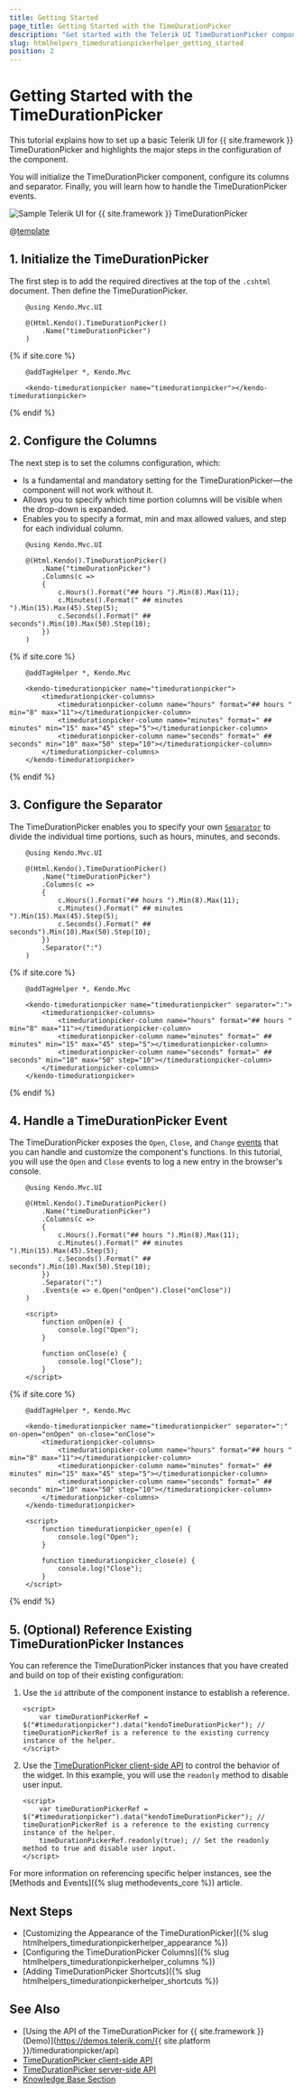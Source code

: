 ```yaml
---
title: Getting Started
page_title: Getting Started with the TimeDurationPicker
description: "Get started with the Telerik UI TimeDurationPicker component for {{ site.framework }} and learn how to initialize the component, configure its columns, and handle its events."
slug: htmlhelpers_timedurationpickerhelper_getting_started
position: 2
---
```


# Getting Started with the TimeDurationPicker

This tutorial explains how to set up a basic Telerik UI for {{ site.framework }} TimeDurationPicker and highlights the major steps in the configuration of the component.

You will initialize the TimeDurationPicker component, configure its columns and separator. Finally, you will learn how to handle the TimeDurationPicker events.

 ![Sample Telerik UI for {{ site.framework }} TimeDurationPicker](./images/timedurationpicker-getting-started.png)

@[template](/_contentTemplates/core/getting-started-prerequisites.md#component-gs-prerequisites)

## 1. Initialize the TimeDurationPicker

The first step is to add the required directives at the top of the `.cshtml` document. Then define the TimeDurationPicker.

```HtmlHelper
    @using Kendo.Mvc.UI

    @(Html.Kendo().TimeDurationPicker()
        .Name("timeDurationPicker")
    )
```
{% if site.core %}
```TagHelper
    @addTagHelper *, Kendo.Mvc

    <kendo-timedurationpicker name="timedurationpicker"></kendo-timedurationpicker>
```
{% endif %}

## 2. Configure the Columns

The next step is to set the columns configuration, which:

* Is a fundamental and mandatory setting for the TimeDurationPicker&mdash;the component will not work without it.
* Allows you to specify which time portion columns will be visible when the drop-down is expanded.
* Enables you to specify a format, min and max allowed values, and step for each individual column.

```HtmlHelper
    @using Kendo.Mvc.UI

    @(Html.Kendo().TimeDurationPicker()
        .Name("timeDurationPicker")
        .Columns(c =>
        {
            c.Hours().Format("## hours ").Min(8).Max(11);
            c.Minutes().Format(" ## minutes ").Min(15).Max(45).Step(5);
            c.Seconds().Format(" ## seconds").Min(10).Max(50).Step(10);
        })
    )
```
{% if site.core %}

```TagHelper
    @addTagHelper *, Kendo.Mvc

    <kendo-timedurationpicker name="timedurationpicker">
        <timedurationpicker-columns>
            <timedurationpicker-column name="hours" format="## hours " min="8" max="11"></timedurationpicker-column>
            <timedurationpicker-column name="minutes" format=" ## minutes" min="15" max="45" step="5"></timedurationpicker-column>
            <timedurationpicker-column name="seconds" format=" ## seconds" min="10" max="50" step="10"></timedurationpicker-column>
        </timedurationpicker-columns>
    </kendo-timedurationpicker>
```
{% endif %}

## 3. Configure the Separator

The TimeDurationPicker enables you to specify your own [`Separator`](/api/kendo.mvc.ui.fluent/timedurationpickerbuilder#separatorsystemstring) to divide the individual time portions, such as hours, minutes, and seconds.

```HtmlHelper
    @using Kendo.Mvc.UI

    @(Html.Kendo().TimeDurationPicker()
        .Name("timeDurationPicker")
        .Columns(c =>
        {
            c.Hours().Format("## hours ").Min(8).Max(11);
            c.Minutes().Format(" ## minutes ").Min(15).Max(45).Step(5);
            c.Seconds().Format(" ## seconds").Min(10).Max(50).Step(10);
        })
        .Separator(":")
    )
```
{% if site.core %}

```TagHelper
    @addTagHelper *, Kendo.Mvc

    <kendo-timedurationpicker name="timedurationpicker" separator=":">
        <timedurationpicker-columns>
            <timedurationpicker-column name="hours" format="## hours " min="8" max="11"></timedurationpicker-column>
            <timedurationpicker-column name="minutes" format=" ## minutes" min="15" max="45" step="5"></timedurationpicker-column>
            <timedurationpicker-column name="seconds" format=" ## seconds" min="10" max="50" step="10"></timedurationpicker-column>
        </timedurationpicker-columns>
    </kendo-timedurationpicker>
```
{% endif %}

## 4. Handle a TimeDurationPicker Event

The TimeDurationPicker exposes the `Open`, `Close`, and `Change` [events](/api/kendo.mvc.ui.fluent/timedurationpickereventbuilder) that you can handle and customize the component's functions. In this tutorial, you will use the `Open` and `Close` events to log a new entry in the browser's console.

```HtmlHelper
    @using Kendo.Mvc.UI

    @(Html.Kendo().TimeDurationPicker()
        .Name("timeDurationPicker")
        .Columns(c =>
        {
            c.Hours().Format("## hours ").Min(8).Max(11);
            c.Minutes().Format(" ## minutes ").Min(15).Max(45).Step(5);
            c.Seconds().Format(" ## seconds").Min(10).Max(50).Step(10);
        })
        .Separator(":")
        .Events(e => e.Open("onOpen").Close("onClose"))
    )

    <script>
        function onOpen(e) {
            console.log("Open");
        }

        function onClose(e) {
            console.log("Close");
        }
    </script>

```
{% if site.core %}

```TagHelper
    @addTagHelper *, Kendo.Mvc

    <kendo-timedurationpicker name="timedurationpicker" separator=":" on-open="onOpen" on-close="onClose">
        <timedurationpicker-columns>
            <timedurationpicker-column name="hours" format="## hours " min="8" max="11"></timedurationpicker-column>
            <timedurationpicker-column name="minutes" format=" ## minutes" min="15" max="45" step="5"></timedurationpicker-column>
            <timedurationpicker-column name="seconds" format=" ## seconds" min="10" max="50" step="10"></timedurationpicker-column>
        </timedurationpicker-columns>
    </kendo-timedurationpicker>

    <script>
        function timedurationpicker_open(e) {
            console.log("Open");
        }

        function timedurationpicker_close(e) {
            console.log("Close");
        }
    </script>
```
{% endif %}

## 5. (Optional) Reference Existing TimeDurationPicker Instances

You can reference the TimeDurationPicker instances that you have created and build on top of their existing configuration:

1. Use the `id` attribute of the component instance to establish a reference.

    ```JS script
    <script>
        var timeDurationPickerRef = $("#timedurationpicker").data("kendoTimeDurationPicker"); // timeDurationPickerRef is a reference to the existing currency instance of the helper.
    </script>
    ```

1. Use the [TimeDurationPicker client-side API](https://docs.telerik.com/kendo-ui/api/javascript/ui/timedurationpicker#methods) to control the behavior of the widget. In this example, you will use the `readonly` method to disable user input.

    ```JS script
    <script>
        var timeDurationPickerRef = $("#timedurationpicker").data("kendoTimeDurationPicker"); // timeDurationPickerRef is a reference to the existing currency instance of the helper.
        timeDurationPickerRef.readonly(true); // Set the readonly method to true and disable user input.
    </script>
    ```

For more information on referencing specific helper instances, see the [Methods and Events]({% slug methodevents_core %}) article.

## Next Steps

* [Customizing the Appearance of the TimeDurationPicker]({% slug htmlhelpers_timedurationpickerhelper_appearance %})
* [Configuring the TimeDurationPicker Columns]({% slug htmlhelpers_timedurationpickerhelper_columns %})
* [Adding TimeDurationPicker Shortcuts]({% slug htmlhelpers_timedurationpickerhelper_shortcuts %})

## See Also

* [Using the API of the TimeDurationPicker for {{ site.framework }} (Demo)](https://demos.telerik.com/{{ site.platform }}/timedurationpicker/api)
* [TimeDurationPicker client-side API](https://docs.telerik.com/kendo-ui/api/javascript/ui/timedurationpicker)
* [TimeDurationPicker server-side API](/api/timedurationpicker)
* [Knowledge Base Section](/knowledge-base)
